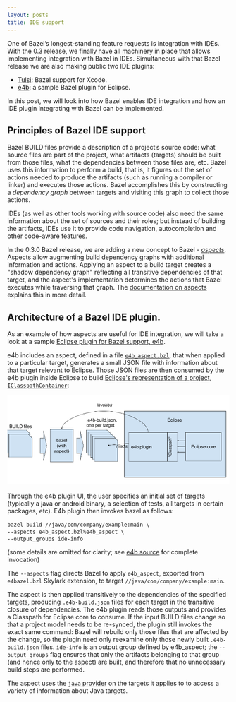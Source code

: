 ```yaml
---
layout: posts
title: IDE support
---
```


One of Bazel’s longest-standing feature requests is integration with IDEs.
With the 0.3 release, we finally have all machinery in place that allows
implementing integration with Bazel in IDEs. Simultaneous with that
Bazel release we are also making public two IDE plugins:

*   [Tulsi](http://tulsi.bazel.build): Bazel support for Xcode.
*   [e4b](https://github.com/bazelbuild/e4b): a sample Bazel plugin for Eclipse.

In this post, we will look into how Bazel enables IDE integration
and how an IDE plugin integrating with Bazel can be implemented.


## Principles of Bazel IDE support

Bazel BUILD files provide a description of a project’s source code: what
source files are part of the project, what artifacts (targets) should be
built from those files, what the dependencies between those files are, etc.
Bazel uses this information to perform a build, that is, it figures out the set
of actions needed to produce the artifacts (such as running a compiler or
linker) and executes those actions. Bazel accomplishes this by constructing a
_dependency graph_ between targets and visiting this graph to collect
those actions.

IDEs (as well as other tools working with source code) also need the same
information about the set of sources and their roles; but instead of building
the artifacts, IDEs use it to provide code navigation, autocompletion and
other code-aware features.

In the 0.3.0 Bazel release, we are adding a new concept to Bazel -
[_aspects_](site.docs_site_url/skylark/aspects.html).
Aspects allow augmenting build dependency graphs with additional information
and actions. Applying an aspect to a build target creates a "shadow
dependency graph" reflecting all transitive dependencies of that target,
and the aspect's implementation determines the actions that Bazel executes
while traversing that graph.
The [documentation on aspects](site.docs_site_url/master/skylark/aspects.html) explains this in more
detail.

## Architecture of a Bazel IDE plugin.

As an example of how aspects are useful for IDE integration, we will take
a look at a sample
[Eclipse plugin for Bazel support, e4b](https://github.com/bazelbuild/e4b).

e4b includes an aspect, defined in a file
[`e4b_aspect.bzl`](https://github.com/bazelbuild/e4b/blob/master/com.google.devtools.bazel.e4b/resources/tools/must/be/unique/e4b_aspect.bzl),
that when
applied to a particular target, generates a small JSON file with information
about that target relevant to Eclipse. Those JSON files are then consumed
by the e4b plugin inside Eclipse to build [Eclipse's representation
of a project](https://github.com/bazelbuild/e4b/blob/master/com.google.devtools.bazel.e4b/src/com/google/devtools/bazel/e4b/classpath/BazelClasspathContainer.java),
[`IClasspathContainer`](http://help.eclipse.org/juno/index.jsp?topic=%2Forg.eclipse.jdt.doc.isv%2Freference%2Fapi%2Forg%2Feclipse%2Fjdt%2Fcore%2FIClasspathContainer.html):

![e4bazel workflow](/assets/e4b-workflow.png)

Through the e4b plugin UI, the user specifies an initial set of targets
(typically a java or android binary, a selection of tests, all targets
in certain packages, etc). E4b plugin then invokes bazel as follows:

```
bazel build //java/com/company/example:main \
--aspects e4b_aspect.bzl%e4b_aspect \
--output_groups ide-info
```

(some details are omitted for clarity; see
[e4b source](https://github.com/bazelbuild/e4b/blob/master/com.google.devtools.bazel.e4b/src/com/google/devtools/bazel/e4b/command/BazelCommand.java) for complete
invocation)

The `--aspects` flag directs Bazel to apply `e4b_aspect`, exported from
`e4bazel.bzl` Skylark extension, to target `//java/com/company/example:main`.

The aspect is then applied transitively to the dependencies of the specified
targets, producing `.e4b-build.json` files for each target in the transitive
closure of dependencies. The e4b plugin reads those outputs and provides
a Classpath for Eclipse core to consume. If the input BUILD files change
so that a project model needs to be re-synced, the plugin still invokes
the exact same command: Bazel will rebuild only those files that are affected
by the change, so the plugin need only reexamine only those newly built
`.e4b-build.json` files. `ide-info` is an output group defined by e4b\_aspect;
the `--output_groups` flag ensures that only the artifacts belonging to that
group (and hence only to the aspect) are built, and therefore that no
unnecessary build steps are performed.

The aspect uses the
[`java` provider](https://docs.bazel.build/versions/master/skylark/lib/JavaSkylarkApiProvider.html) on the targets
it applies to to access a variety of information about Java targets.


